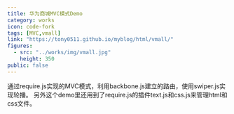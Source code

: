 ```yaml
---
title: 华为商城MVC模式Demo
category: works
icon: code-fork
tags: [MVC,vmall]
link: "https://tony0511.github.io/myblog/html/vmall/"
figures:
  - src: "../works/img/vmall.jpg"
    height: 350
public: false
---
```


通过require.js实现的MVC模式，利用backbone.js建立的路由，使用swiper.js实现轮播。
另外这个demo里还用到了require.js的插件text.js和css.js来管理html和css文件。
